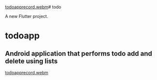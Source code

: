 [todoapprecord.webm](https://github.com/SelomieK/todoapp/assets/75025744/fae71cd6-1e93-499a-ade7-a85df8adafab)# todo

A new Flutter project.
# todoapp

## Android application that performs todo add and delete using lists
[todoapprecord.webm](https://github.com/SelomieK/todoapp/assets/75025744/54f40382-23d8-4e63-b19d-c9bd2c75d568)





